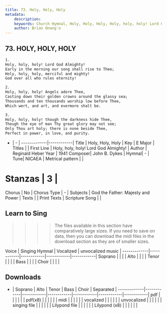 ```yaml
---
title: 73. Holy, Holy, Holy
metadata:
    description: 
    keywords: Church Hymnal, Holy, Holy, Holy, Holy, holy, holy! Lord God Almighty!, 
    author: Brian Onang'o
---
```



## 73. HOLY, HOLY, HOLY

```txt
1.
Holy, holy, holy! Lord God Almighty! 
Early in the morning our song shall rise to Thee; 
Holy, holy, holy, merciful and mighty! 
God over all who rules eternity! 

2.
Holy, holy, holy! Angels adore Thee, 
Casting down their golden crowns around the glassy sea; 
Thousands and ten thousands worship low before Thee, 
Which wert, and art, and evermore shalt be. 

3.
Holy, holy, holy! though the darkness hide Thee, 
Though the eye of man Thy great glory may not see; 
Only Thou art holy; there is none beside Thee, 
Perfect in power, in love, and purity.

```

- |   -  |
-------------|------------|
Title | Holy, Holy, Holy |
Key | E Major |
Titles |  |
First Line | Holy, holy, holy! Lord God Almighty! |
Author | Reginald Heber
Year | 1941
Composer| John B. Dykes |
Hymnal|  - |
Tune| NICAEA |
Metrical pattern | |
# Stanzas | 3 |
Chorus | No |
Chorus Type | - |
Subjects | God the Father: Majesty and Power |
Texts |  |
Print Texts | 
Scripture Song |  |
  
## Learn to Sing

>>>> The files available in this section have comparatively large sizes. If you need to save on data, then you can download the midi files in the download section as they are of smaller sizes.

Voice |  Singing Hymnal | Vocalized | unvocalized music |
-------------|------------|------------|------------|------------|
Soprano | | | |
Alto | | | |
Tenor | | | |
Bass | | | |
Choir | | | |

## Downloads

- |  Soprano | Alto | Tenor | Bass | Choir | Separated |
-------------|------------|------------|------------|------------|------------|------------|
pdf | | | | | |
pdf(x8) | | | | | |
midi | | | | | |
vocalized | | | | | |
unvocalized | | | | | |
singing file | | | | | |
Lilypond file | | | | | |
Lilypond (x8) | | | | | |
  